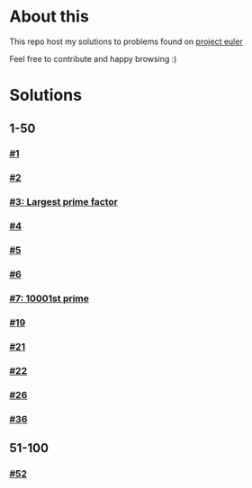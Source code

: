 # About this

This repo host my solutions to problems found on [project euler](wwww.projecteuler.net)

Feel free to contribute and happy browsing :)


# Solutions
## 1-50

### [#1](https://github.com/Kafiil/project-euler/tree/master/problems/1)
### [#2](https://github.com/Kafiil/project-euler/tree/master/problems/2)
### [#3: Largest prime factor](https://github.com/Kafiil/project-euler/tree/master/problems/3)
### [#4](https://github.com/Kafiil/project-euler/tree/master/problems/4)
### [#5](https://github.com/Kafiil/project-euler/tree/master/problems/5)
### [#6](https://github.com/Kafiil/project-euler/tree/master/problems/6)
### [#7: 10001st prime](https://github.com/Kafiil/project-euler/tree/master/problems/7)
### [#19](https://github.com/Kafiil/project-euler/tree/master/problems/19)
### [#21](https://github.com/Kafiil/project-euler/tree/master/problems/21)
### [#22](https://github.com/Kafiil/project-euler/tree/master/problems/22)
### [#26](https://github.com/Kafiil/project-euler/tree/master/problems/26)
### [#36](https://github.com/Kafiil/project-euler/tree/master/problems/36)


## 51-100
### [#52](https://github.com/Kafiil/project-euler/tree/master/problems/52)